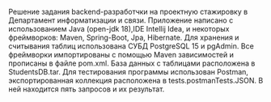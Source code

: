 Решение задания backend-разработчки на проектную стажировку в Департамент информатизации и связи.
Приложение написано с использованием Java (open-jdk 18),IDE Intellij Idea, и некоторых фреймворков: Maven, Spring-Boot, Jpa, Hibernate. Для хранения и считывания таблиц использована СУБД PostgreSQL 15 и pgAdmin. Все фреймворки импортированы с помощью Maven зависимостей и прописаны в файле pom.xml.
База данных с таблицами расположена в StudentsDB.tar.
Для тестирования программы использован Postman, экспортированная коллекция расположена в tests.postmanTests.JSON. В ней находится пять запросов и их результат.
